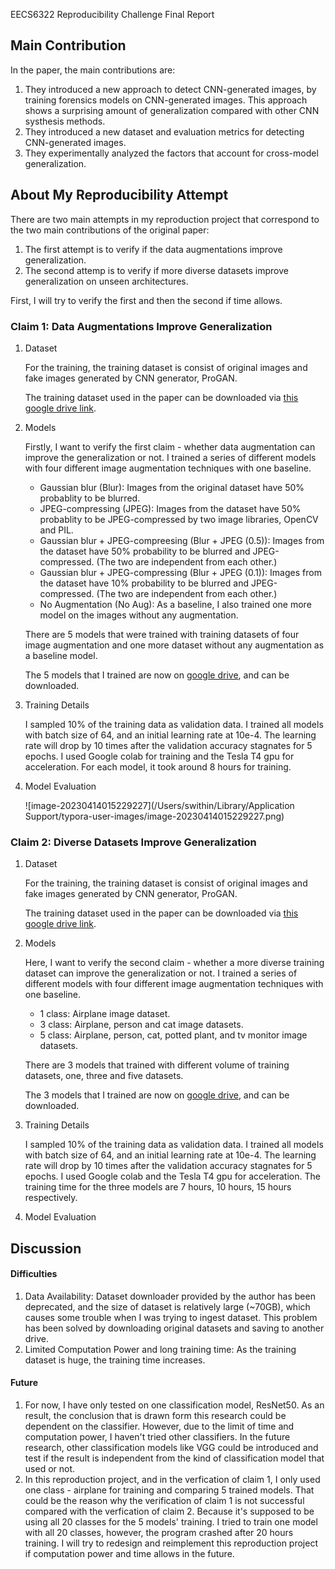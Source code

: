 EECS6322 Reproducibility Challenge Final Report

## Main Contribution

In the paper, the main contributions are:

1.  They introduced a new approach to detect CNN-generated images, by training forensics models on CNN-generated images. This approach shows a surprising amount of generalization compared with other CNN systhesis methods. 
2. They introduced a new dataset and evaluation metrics for detecting CNN-generated images.
3. They experimentally analyzed the factors that account for cross-model generalization.





## About My Reproducibility Attempt

There are two main attempts in my reproduction project that correspond to the two main contributions of the original paper:

1. The first attempt is to verify if the data augmentations improve generalization.
2. The second attemp is to verify if more diverse datasets improve generalization on unseen architectures.

First, I will try to verify the first and then the second if time allows.

### Claim 1: Data Augmentations Improve Generalization

1. Dataset

   For the training, the training dataset is consist of original images and fake images generated by CNN generator, ProGAN. 

   The training dataset used in the paper can be downloaded via [this google drive link](https://drive.google.com/file/d/1iVNBV0glknyTYGA9bCxT_d0CVTOgGcKh/view?usp=share_link).

2. Models

   Firstly, I want to verify the first claim - whether data augmentation can improve the generalization or not. I trained a series of different models with four different image augmentation techniques with one baseline.

   - Gaussian blur (Blur): Images from the original dataset have 50% probablity to be blurred.
   - JPEG-compressing (JPEG): Images from the dataset have 50% probablity to be JPEG-compressed by two image libraries, OpenCV and PIL.
   - Gaussian blur + JPEG-compreesing (Blur + JPEG (0.5)): Images from the dataset have 50% probability to be blurred and JPEG-compressed. (The two are independent from each other.)
   - Gaussian blur + JPEG-compressing (Blur + JPEG (0.1)): Images from the dataset have 10% probability to be blurred and JPEG-compressed. (The two are independent from each other.)
   - No Augmentation (No Aug): As a baseline, I also trained one more model on the images without any augmentation.

   There are 5 models that were trained with training datasets of four image augmentation and one more dataset without any augmentation as a baseline model. 

   The 5 models that I trained are now on [google drive](https://drive.google.com/drive/folders/1uM2ZBbiCc_j8UXzEJdLsH5G6Y0YWUFu5?usp=share_link), and can be downloaded. 

3. Training Details

   I sampled 10% of the training data as validation data. I trained all models with batch size of 64, and an initial learning rate at 10e-4. The learning rate will drop by 10 times after the validation accuracy stagnates for 5 epochs. I used Google colab for training and the Tesla T4 gpu for acceleration. For each model, it took around 8 hours for training.

4. Model Evaluation

   ![image-20230414015229227](/Users/swithin/Library/Application Support/typora-user-images/image-20230414015229227.png)





### Claim 2: Diverse Datasets Improve Generalization

1. Dataset

   For the training, the training dataset is consist of original images and fake images generated by CNN generator, ProGAN. 

   The training dataset used in the paper can be downloaded via [this google drive link](https://drive.google.com/drive/folders/1EBSAe6GIlvd8vHaAQHET5REbu7ObZ_Sx?usp=share_link).

2. Models

   Here, I want to verify the second claim - whether a more diverse training dataset can improve the generalization or not. I trained a series of different models with four different image augmentation techniques with one baseline.

   - 1 class: Airplane image dataset.
   - 3 class: Airplane, person and cat image datasets.
   - 5 class: Airplane, person, cat, potted plant, and tv monitor image datasets.

   There are 3 models that trained with different volume of training datasets, one, three and five datasets. 

   The 3 models that I trained are now on [google drive](https://drive.google.com/drive/folders/1EBSAe6GIlvd8vHaAQHET5REbu7ObZ_Sx?usp=share_link), and can be downloaded. 

3. Training Details

   I sampled 10% of the training data as validation data. I trained all models with batch size of 64, and an initial learning rate at 10e-4. The learning rate will drop by 10 times after the validation accuracy stagnates for 5 epochs. I used Google colab and the Tesla T4 gpu for acceleration. The training time for the three models are 7 hours, 10 hours, 15 hours respectively.

4. Model Evaluation

   







## Discussion

#### Difficulties

1. Data Availability: Dataset downloader provided by the author has been deprecated, and the size of dataset is relatively large (~70GB), which causes some trouble when I was trying to ingest dataset. This problem has been solved by downloading original datasets and saving to another drive. 
2. Limited Computation Power and long training time: As the training dataset is huge, the training time increases. 

#### Future

1. For now, I have only tested on one classification model, ResNet50. As an result, the conclusion that is drawn form this research could be dependent on the classifier. However, due to the limit of time and computation power, I haven't tried other classifiers. In the future research, other classification models like VGG could be introduced and test if the result is independent from the kind of classification model that used or not. 
2. In this reproduction project, and in the verfication of claim 1, I only used one class - airplane for training   and comparing 5 trained models. That could be the reason why the verification of claim 1 is not successful compared with the verfication of claim 2. Because it's supposed to be using all 20 classes for the 5 models' training. I tried to train one model with all 20 classes, however, the program crashed after 20 hours training. I will try to redesign and reimplement this reproduction project if computation power and time allows in the future.